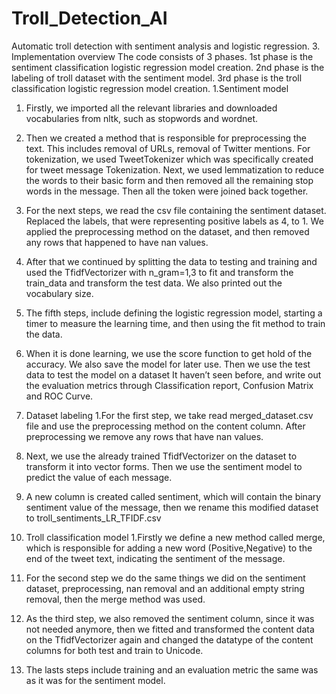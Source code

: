 # Troll_Detection_AI
Automatic troll detection with sentiment analysis and logistic regression.
3. Implementation overview The code consists of 3 phases. 1st phase is the sentiment classification logistic regression model creation. 
2nd phase is the labeling of troll dataset with the sentiment model. 
3rd phase is the troll classification logistic regression model creation.
1.Sentiment model
1. Firstly, we imported all the relevant libraries and downloaded vocabularies from nltk, such as stopwords and wordnet.
2.  Then we created a method that is responsible for preprocessing the text. This includes removal of URLs, removal of Twitter mentions.
   For tokenization, we used TweetTokenizer which was specifically created for tweet message Tokenization.
    Next, we used lemmatization to reduce the words to their basic form and then removed all the remaining stop words in the message.
    Then all the token were joined back together.
3. For the next steps, we read the csv file containing the sentiment dataset. Replaced the labels, that were representing positive labels as 4, to 1. We applied the preprocessing method on the dataset, and then removed any rows that happened to have nan values.
4. After that we continued by splitting the data to testing and training and used the TfidfVectorizer with n_gram=1,3 to fit and transform the train_data and transform the test data. We also printed out the vocabulary size.
5. The fifth steps, include defining the logistic regression model, starting a timer to measure the learning time, and then using the fit method to train the data.
6. When it is done learning, we use the score function to get hold of the accuracy. We also save the model for later use.
 Then we use the test data to test the model on a dataset It haven’t seen before, and write out the evaluation metrics through Classification report, Confusion Matrix and ROC Curve.


2. Dataset labeling
1.For the first step, we take read merged_dataset.csv file and use the preprocessing method on the content column.
After preprocessing we remove any rows that have nan values.
2. Next, we use the already trained TfidfVectorizer on the dataset to transform it into vector forms.
Then we use the sentiment model to predict the value of each message.
4. A new column is created called sentiment, which will contain the binary sentiment value of the message, then we rename this modified dataset to troll_sentiments_LR_TFIDF.csv
5. Troll classification model
1.Firstly we define a new method called merge, which is responsible for adding a new word (Positive,Negative) to the end of the tweet text, indicating the sentiment of the message.
2. For the second step we do the same things we did on the sentiment dataset, preprocessing, nan removal and an additional empty string removal, then the merge method was used.
3. As the third step, we also removed the sentiment column, since it was not needed anymore, then we fitted and transformed the content data on the TfidfVectorizer again and changed the datatype of the content columns for both test and train to Unicode.
4. The lasts steps include training and an evaluation metric the same was as it was for the
sentiment model.
